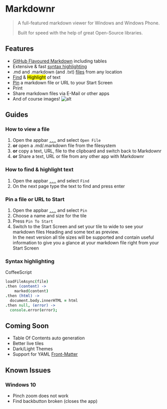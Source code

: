 ﻿# Markdownr

> A full-featured markdown viewer for Windows and Windows Phone.
>
> Built for speed with the help of great Open-Source libraries.

## Features

* [GitHub Flavoured Markdown](https://help.github.com/articles/github-flavored-markdown/) including tables
* Extensive & fast [syntax highlighting](#syntax)
* .md and .markdown (and .txt) [files](#file) from any location
* [Find](#find) & <mark>Highlight</mark> of text
* [Pin](#pin) a markdown file or URL to your Start Screen
* Print
* Share markdown files via E-Mail or other apps
* And of course images!
  ![alt](ms-appx-web:///images/kitten.png)
<span style="display:none">* Automatically generates table of contents (TOC) for easier navigation</span>

## Guides

### How to view a file<a name="file"></a>

1. Open the appbar [`...`](#toggleAppBar) and select `Open File`
2. __or__ open a .md/.markdown file from the filesystem
3. __or__ copy a text, URL, file to the clipboard and switch back to Markdownr
4. __or__ Share a text, URL or file from any other app with Markdownr

### How to find & highlight text<a name="find"></a>

1. Open the appbar  [`...`](#toggleAppBar) and select `Find`
2. On the next page type the text to find and press enter

### Pin a file or URL to Start<a name="pin"></a>

1. Open the appbar  [`...`](#toggleAppBar) and select `Pin`
2. Choose a name and size for the tile
3. Press `Pin To Start`
4. Switch to the Start Screen and set your tile to wide to see your markdown files Heading and some text as preview.<br />
In the next version all tile sizes will be supported and contain useful information to give you a glance at your markdown file right from your Start Screen

### Syntax highlighting<a name="syntax"></a>

CoffeeScript

```coffeescript
loadFileAsync(file)
.then (content) ->
    marked(content)
.then (html) ->
  document.body.innerHTML = html
.then null, (error) ->
  console.error(error);
```

## Coming Soon

* Table Of Contents auto generation
* Better live tiles
* Dark/Light Themes
* Support for YAML [Front-Matter](http://jekyllrb.com/docs/frontmatter/)

## Known Issues

### Windows 10

* Pinch zoom does not work
* Find backbutton broken (closes the app)
